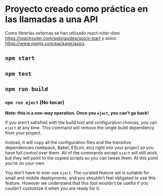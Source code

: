# Proyecto creado como práctica en las llamadas a una API

Como librerías externas se han utilizado react-roter-dom https://reactrouter.com/web/guides/quick-start y axios https://www.npmjs.com/package/axios.

## `npm start`

## `npm test`

## `npm run build`

### `npm run eject` (No tocar)

**Note: this is a one-way operation. Once you `eject`, you can’t go back!**

If you aren’t satisfied with the build tool and configuration choices, you can `eject` at any time. This command will remove the single build dependency from your project.

Instead, it will copy all the configuration files and the transitive dependencies (webpack, Babel, ESLint, etc) right into your project so you have full control over them. All of the commands except `eject` will still work, but they will point to the copied scripts so you can tweak them. At this point you’re on your own.

You don’t have to ever use `eject`. The curated feature set is suitable for small and middle deployments, and you shouldn’t feel obligated to use this feature. However we understand that this tool wouldn’t be useful if you couldn’t customize it when you are ready for it.
